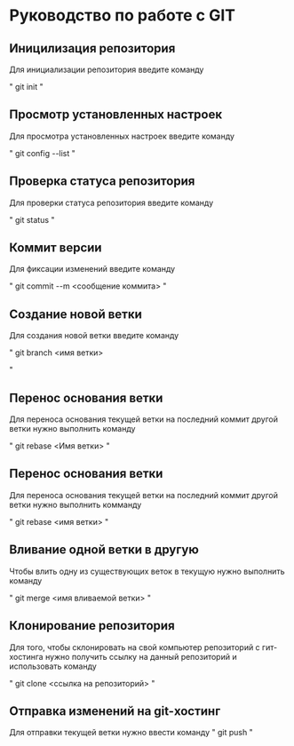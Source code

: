 # Руководство по работе с GIT

## Иницилизация репозитория
Для инициализации репозитория введите команду

"
git init
"
## Просмотр установленных настроек
Для просмотра установленных настроек введите команду

"
git config --list
"
## Проверка статуса репозитория
Для проверки статуса репозитория введите команду

"
git status
"

## Коммит версии
Для фиксации изменений введите команду

"
git commit --m <сообщение коммита>
"

## Создание новой ветки

Для создания новой ветки введите команду

"
git branch <имя ветки>

"

## Перенос основания ветки
Для переноса основания текущей ветки на последний коммит другой ветки нужно выполнить команду

"
git rebase <Имя ветки>
"


## Перенос основания ветки

Для переноса основания текущей ветки на последний коммит другой ветки нужно выполнить комманду

"
git rebase <имя ветки>
"

## Вливание одной ветки в другую

Чтобы влить одну из существующих веток в текущую нужно выполнить команду

"
git merge <имя вливаемой ветки>
"
## Клонирование репозитория

Для того, чтобы склонировать на свой компьютер репозиторий с гит-хостинга нужно получить ссылку на данный репозиторий и использовать команду

"
git clone <ссылка на репозиторий>
"

## Отправка изменений на git-хостинг

Для отправки текущей ветки нужно ввести команду
"
git push
"
